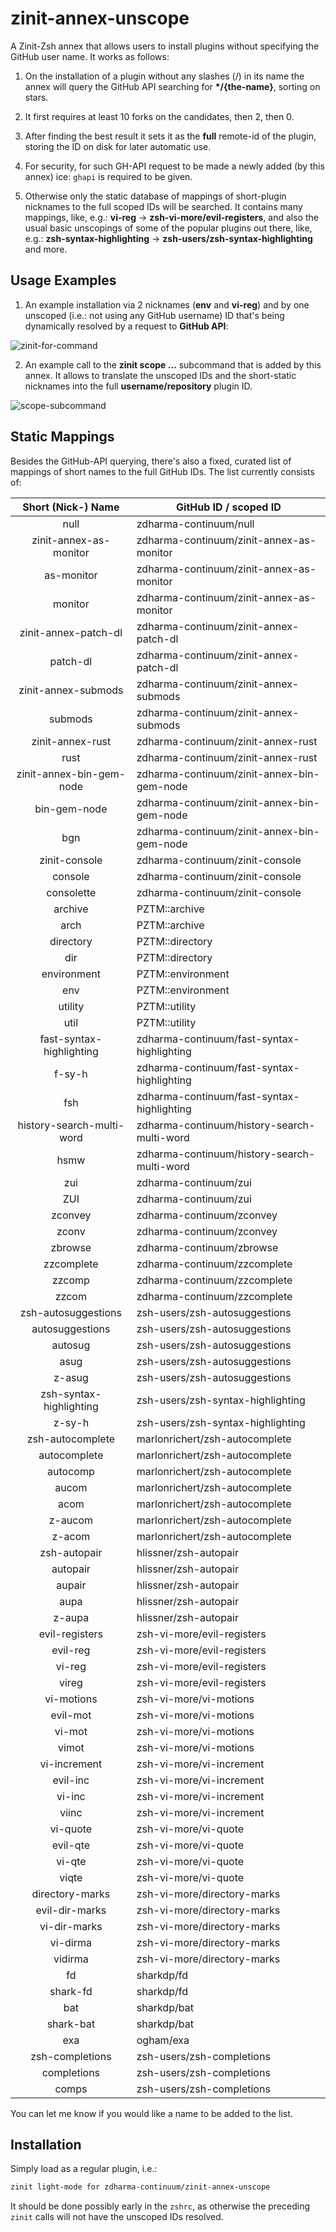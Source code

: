 # zinit-annex-unscope

A Zinit-Zsh annex that allows users to install plugins without specifying the GitHub
user name. It works as follows:

1. On the installation of a plugin without any slashes (/) in its name the
   annex will query the GitHub API searching for **\*/{the-name}**, sorting on
   stars.

2. It first requires at least 10 forks on the candidates, then 2, then 0.

3. After finding the best result it sets it as the **full** remote-id of the
   plugin, storing the ID on disk for later automatic use.

4. For security, for such GH-API request to be made a newly added (by this
   annex) ice: `ghapi` is required to be given.

5. Otherwise only the static database of mappings of short-plugin nicknames to
   the full scoped IDs will be searched. It contains many mappings, like, e.g.:
   **vi-reg** → **zsh-vi-more/evil-registers**, and also the usual basic
   unscopings of some of the popular plugins out there, like, e.g.:
   **zsh-syntax-highlighting** → **zsh-users/zsh-syntax-highlighting** and
   more.

## Usage Examples

1. An example installation via 2 nicknames (**env** and **vi-reg**) and by one
unscoped (i.e.: not using any GitHub username) ID that's being dynamically
resolved by a request to **GitHub API**:

![zinit-for-command](https://raw.githubusercontent.com/zdharma-continuum/zinit-annex-unscope/master/images/unscope-zinit-for.png)

2. An example call to the **zinit scope …** subcommand that is added by this
annex. It allows to translate the unscoped IDs and the short-static
nicknames into the full **username/repository** plugin ID.

![scope-subcommand](https://raw.githubusercontent.com/zdharma-continuum/zinit-annex-unscope/master/images/unscope-scope-cmd.png)

## Static Mappings

Besides the GitHub-API querying, there's also a fixed, curated list of mappings
of short names to the full GitHub IDs. The list currently consists of:

| Short (Nick-) Name        | GitHub ID / scoped ID                       |
|:-------------------------:|---------------------------------------------|
| null                      | zdharma-continuum/null                      |
| zinit-annex-as-monitor            | zdharma-continuum/zinit-annex-as-monitor            |
| as-monitor                | zdharma-continuum/zinit-annex-as-monitor            |
| monitor                   | zdharma-continuum/zinit-annex-as-monitor            |
| zinit-annex-patch-dl              | zdharma-continuum/zinit-annex-patch-dl              |
| patch-dl                  | zdharma-continuum/zinit-annex-patch-dl              |
| zinit-annex-submods               | zdharma-continuum/zinit-annex-submods               |
| submods                   | zdharma-continuum/zinit-annex-submods               |
| zinit-annex-rust                  | zdharma-continuum/zinit-annex-rust                  |
| rust                      | zdharma-continuum/zinit-annex-rust                  |
| zinit-annex-bin-gem-node          | zdharma-continuum/zinit-annex-bin-gem-node          |
| bin-gem-node              | zdharma-continuum/zinit-annex-bin-gem-node          |
| bgn                       | zdharma-continuum/zinit-annex-bin-gem-node          |
| zinit-console             | zdharma-continuum/zinit-console             |
| console                   | zdharma-continuum/zinit-console             |
| consolette                | zdharma-continuum/zinit-console             |
| archive                   | PZTM::archive                               |
| arch                      | PZTM::archive                               |
| directory                 | PZTM::directory                             |
| dir                       | PZTM::directory                             |
| environment               | PZTM::environment                           |
| env                       | PZTM::environment                           |
| utility                   | PZTM::utility                               |
| util                      | PZTM::utility                               |
| fast-syntax-highlighting  | zdharma-continuum/fast-syntax-highlighting  |
| f-sy-h                    | zdharma-continuum/fast-syntax-highlighting  |
| fsh                       | zdharma-continuum/fast-syntax-highlighting  |
| history-search-multi-word | zdharma-continuum/history-search-multi-word |
| hsmw                      | zdharma-continuum/history-search-multi-word |
| zui                       | zdharma-continuum/zui                       |
| ZUI                       | zdharma-continuum/zui                       |
| zconvey                   | zdharma-continuum/zconvey                   |
| zconv                     | zdharma-continuum/zconvey                   |
| zbrowse                   | zdharma-continuum/zbrowse                   |
| zzcomplete                | zdharma-continuum/zzcomplete                |
| zzcomp                    | zdharma-continuum/zzcomplete                |
| zzcom                     | zdharma-continuum/zzcomplete                |
| zsh-autosuggestions       | zsh-users/zsh-autosuggestions               |
| autosuggestions           | zsh-users/zsh-autosuggestions               |
| autosug                   | zsh-users/zsh-autosuggestions               |
| asug                      | zsh-users/zsh-autosuggestions               |
| z-asug                    | zsh-users/zsh-autosuggestions               |
| zsh-syntax-highlighting   | zsh-users/zsh-syntax-highlighting           |
| z-sy-h                    | zsh-users/zsh-syntax-highlighting           |
| zsh-autocomplete          | marlonrichert/zsh-autocomplete              |
| autocomplete              | marlonrichert/zsh-autocomplete              |
| autocomp                  | marlonrichert/zsh-autocomplete              |
| aucom                     | marlonrichert/zsh-autocomplete              |
| acom                      | marlonrichert/zsh-autocomplete              |
| z-aucom                   | marlonrichert/zsh-autocomplete              |
| z-acom                    | marlonrichert/zsh-autocomplete              |
| zsh-autopair              | hlissner/zsh-autopair                       |
| autopair                  | hlissner/zsh-autopair                       |
| aupair                    | hlissner/zsh-autopair                       |
| aupa                      | hlissner/zsh-autopair                       |
| z-aupa                    | hlissner/zsh-autopair                       |
| evil-registers            | zsh-vi-more/evil-registers                  |
| evil-reg                  | zsh-vi-more/evil-registers                  |
| vi-reg                    | zsh-vi-more/evil-registers                  |
| vireg                     | zsh-vi-more/evil-registers                  |
| vi-motions                | zsh-vi-more/vi-motions                      |
| evil-mot                  | zsh-vi-more/vi-motions                      |
| vi-mot                    | zsh-vi-more/vi-motions                      |
| vimot                     | zsh-vi-more/vi-motions                      |
| vi-increment              | zsh-vi-more/vi-increment                    |
| evil-inc                  | zsh-vi-more/vi-increment                    |
| vi-inc                    | zsh-vi-more/vi-increment                    |
| viinc                     | zsh-vi-more/vi-increment                    |
| vi-quote                  | zsh-vi-more/vi-quote                        |
| evil-qte                  | zsh-vi-more/vi-quote                        |
| vi-qte                    | zsh-vi-more/vi-quote                        |
| viqte                     | zsh-vi-more/vi-quote                        |
| directory-marks           | zsh-vi-more/directory-marks                 |
| evil-dir-marks            | zsh-vi-more/directory-marks                 |
| vi-dir-marks              | zsh-vi-more/directory-marks                 |
| vi-dirma                  | zsh-vi-more/directory-marks                 |
| vidirma                   | zsh-vi-more/directory-marks                 |
| fd                        | sharkdp/fd                                  |
| shark-fd                  | sharkdp/fd                                  |
| bat                       | sharkdp/bat                                 |
| shark-bat                 | sharkdp/bat                                 |
| exa                       | ogham/exa                                   |
| zsh-completions           | zsh-users/zsh-completions                   |
| completions               | zsh-users/zsh-completions                   |
| comps                     | zsh-users/zsh-completions                   |

You can let me know if you would like a name to be added to the list.

## Installation

Simply load as a regular plugin, i.e.:

```zsh
zinit light-mode for zdharma-continuum/zinit-annex-unscope
```

It should be done possibly early in the `zshrc`, as otherwise the preceding
`zinit` calls will not have the unscoped IDs resolved.

<!-- vim:set ft=markdown tw=79 autoindent fo+=a1n: -->
